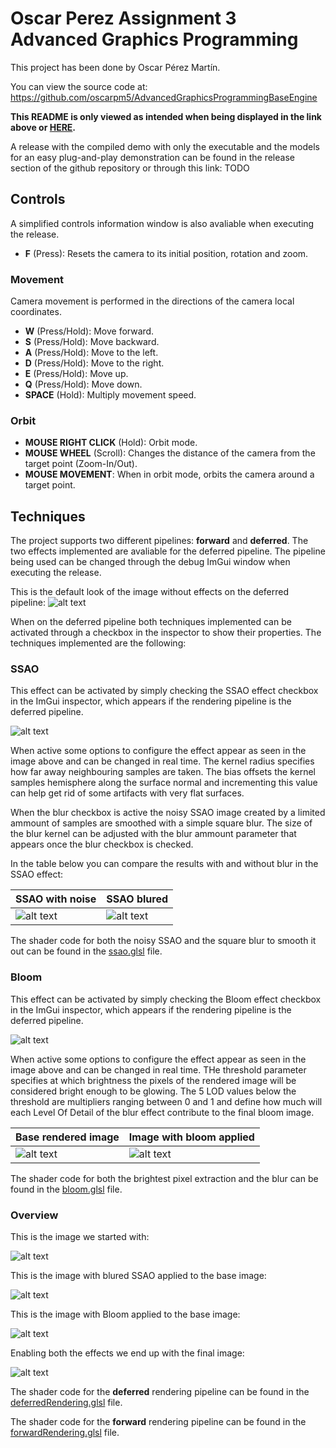 # Oscar Perez Assignment 3 Advanced Graphics Programming
This project has been done by Oscar Pérez Martín.

You can view the source code at: https://github.com/oscarpm5/AdvancedGraphicsProgrammingBaseEngine

**This README is only viewed as intended when being displayed in the link above or [HERE](https://github.com/oscarpm5/AdvancedGraphicsProgrammingBaseEngine/blob/main/README.md).**

A release with the compiled demo with only the executable and the models for an easy plug-and-play demonstration can be found in the release section of the github repository or through this link: TODO


## Controls

A simplified controls information window is also avaliable when executing the release.

* **F** (Press): Resets the camera to its initial position, rotation and zoom.

### Movement
Camera movement is performed in the directions of the camera local coordinates.
* **W** (Press/Hold): Move forward.
* **S** (Press/Hold): Move backward.
* **A** (Press/Hold): Move to the left.
* **D** (Press/Hold): Move to the right.
* **E** (Press/Hold): Move up.
* **Q** (Press/Hold): Move down.
* **SPACE** (Hold): Multiply movement speed.

### Orbit
* **MOUSE RIGHT CLICK** (Hold): Orbit mode.
* **MOUSE WHEEL** (Scroll): Changes the distance of the camera from the target point (Zoom-In/Out).
* **MOUSE MOVEMENT**: When in orbit mode, orbits the camera around a target point.


## Techniques
The project supports two different pipelines: **forward** and **deferred**. The two effects implemented are avaliable for the deferred pipeline.
The pipeline being used can be changed through the debug ImGui window when executing the release. 

This is the default look of the image without effects on the deferred pipeline:
![alt text][Base]

When on the deferred pipeline both techniques implemented can be activated through a checkbox in the inspector to show their properties. The techniques implemented are the following:

### SSAO

This effect can be activated by simply checking the SSAO effect checkbox in the ImGui inspector, which appears if the rendering pipeline is the deferred pipeline.

![alt text][SSAO_Widget]

When active some options to configure the effect appear as seen in the image above and can be changed in real time. The kernel radius specifies how far away neighbouring samples are taken. The bias offsets the kernel samples hemisphere along the surface normal and incrementing this value can help get rid of some artifacts with very flat surfaces.

When the blur checkbox is active the noisy SSAO image created by a limited ammount of samples are smoothed with a simple square blur. The size of the blur kernel can be adjusted with the blur ammount parameter that appears once the blur checkbox is checked.

In the table below you can compare the results with and without blur in the SSAO effect:

| SSAO with noise | SSAO blured |
| ------------- | ------------- |
| ![alt text][SSAO_Noisy]  | ![alt text][SSAO_Blured]  |

The shader code for both the noisy SSAO and the square blur to smooth it out can be found in the [ssao.glsl](Engine/WorkingDir/ssao.glsl) file.


### Bloom

This effect can be activated by simply checking the Bloom effect checkbox in the ImGui inspector, which appears if the rendering pipeline is the deferred pipeline.

![alt text][Bloom_Widget]

When active some options to configure the effect appear as seen in the image above and can be changed in real time. THe threshold parameter specifies at which brightness the pixels of the rendered image will be considered bright enough to be glowing. The 5 LOD values below the threshold are multipliers ranging between 0 and 1 and define how much will each Level Of Detail of the blur effect contribute to the final bloom image.

| Base rendered image | Image with bloom applied |
| ------------- | ------------- |
| ![alt text][Base]  | ![alt text][Bloom]  |

The shader code for both the brightest pixel extraction and the blur can be found in the [bloom.glsl](Engine/WorkingDir/bloom.glsl) file.

### Overview

This is the image we started with:

![alt text][Base]


This is the image with blured SSAO applied to the base image:

![alt text][SSAO_Blured] 


This is the image with Bloom applied to the base image:

![alt text][Bloom]


Enabling both the effects we end up with the final image:

![alt text][Final]


The shader code for the **deferred** rendering pipeline can be found in the [deferredRendering.glsl](Engine/WorkingDir/deferredRendering.glsl) file.

The shader code for the **forward** rendering pipeline can be found in the [forwardRendering.glsl](Engine/WorkingDir/forwardRendering.glsl) file.

[Base]: Images/Base_No_Effects.PNG "Base image with no effects"
[SSAO_Noisy]: Images/SSAO_No_Blur.PNG "Final image with SSAO applied. The SSAO effect is noisy"
[SSAO_Blured]: Images/SSAO_Blurred.PNG "Final image with SSAO with blur applied"
[SSAO_Widget]: Images/SSAO_Widget.PNG "SSAO parameters customizable through the editor"
[Bloom]: Images/Bloom.PNG "Bloom effect applied in the final image"
[Bloom_Widget]: Images/Bloom_Widget.PNG "Bloom parameters customizable through the editor"
[Final]: Images/All_Effects.PNG "Final image with both SSAO blured and Bloom applied"


